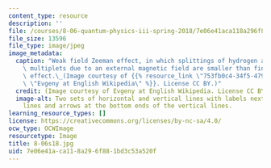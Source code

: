 ```yaml
---
content_type: resource
description: ''
file: /courses/8-06-quantum-physics-iii-spring-2018/7e06e41aca118a296f881bd3c53a520f_8-06s18.jpg
file_size: 13596
file_type: image/jpeg
image_metadata:
  caption: "Weak field Zeeman effect, in which splittings of hydrogen atom degenerate\
    \ multiplets due to an external magnetic field are smaller than fine-structure\
    \ effect.\_(Image courtesy of {{% resource_link \"753fb0c4-34f5-4797-b23b-fdc0f1194540\"\
    \ \"Evgeny at English Wikipedia\" %}}. License CC BY.)"
  credit: (Image courtesy of Evgeny at English Wikipedia. License CC BY)
  image-alt: Two sets of horizontal and vertical lines with labels next to the horizontal
    lines and arrows at the bottom ends of the vertical lines.
learning_resource_types: []
license: https://creativecommons.org/licenses/by-nc-sa/4.0/
ocw_type: OCWImage
resourcetype: Image
title: 8-06s18.jpg
uid: 7e06e41a-ca11-8a29-6f88-1bd3c53a520f
---
```

